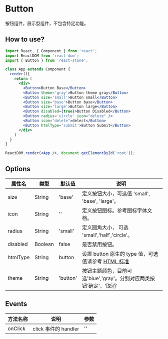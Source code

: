 # Button
按钮组件，展示型组件，不包含特定功能。


## How to use?

```jsx
import React, { Component } from 'react';
import ReactDOM from 'react-dom';
import { Button } from 'react-stone';

class App extends Component {
  render(){
    return (
      <div>
        <Button>Button Base</Button>
        <Button theme='gray'>Button theme gray</Button>
        <Button size='small'>Button small</Button>
        <Button size='base'>Button base</Button>
        <Button size='large'>Button large</Button>
        <Button disabled={true}>Button Disabled</Button>
        <Button radius='circle' icon="delete" />
        <Button icon="delete">delect</Button>
        <Button htmlType='submit'>Button Submit</Button>
      </div>
    )
  }
}

ReactDOM.render(<App />, document.getElementById('root'));
```

## Options

属性名   |    类型   |     默认值     |     说明
----    | ----    | ----    | ----    |
size  | String  | 'base' |  定义按钮大小，可选值 'small', 'base', 'large'。
icon  | String  | ''  |  定义按钮图标。参考图标字体文档。
radius | String | 'small' | 定义圆角大小， 可选 'small','half','circle'。
disabled | Boolean | false | 是否禁用按钮。
htmlType | String | button | 设置 button 原生的 type 值，可选值请参考 [HTML 标准](https://developer.mozilla.org/zh-CN/docs/Web/HTML/Element/button)
theme | String | 'button' | 按钮主题颜色，目前可选'blue','gray'。分别对应两类按钮‘确定’，‘取消’

## Events
方法名称   |    说明    |    参数    |
----    | ----      | ----        |
onClick	 | click 事件的 handler | ''
